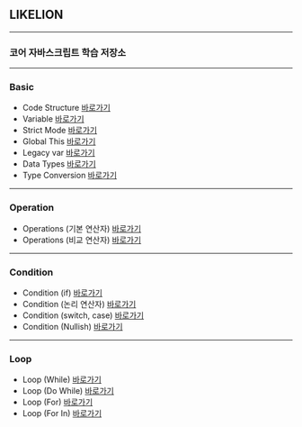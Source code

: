 ## LIKELION
---

### 코어 자바스크립트 학습 저장소
---

### Basic

- Code Structure [바로가기](https://github.com/Bzzzang/core_js/blob/01.core/client/chapter/core/01.codeStructure.js)
- Variable [바로가기](https://github.com/Bzzzang/core_js/blob/01.core/client/chapter/core/02.variable.js)
- Strict Mode [바로가기](https://github.com/Bzzzang/core_js/blob/01.core/client/chapter/core/03.strictMode.js)
- Global This [바로가기](https://github.com/Bzzzang/core_js/blob/01.core/client/chapter/core/04.globalThis.js)
- Legacy var [바로가기](https://github.com/Bzzzang/core_js/blob/01.core/client/chapter/core/05.legacyVar.js)
- Data Types [바로가기](https://github.com/Bzzzang/core_js/blob/01.core/client/chapter/core/06.dataType.js)
- Type Conversion [바로가기](https://github.com/Bzzzang/core_js/blob/01.core/client/chapter/core/07.typeConversion.js)

---

### Operation

- Operations (기본 연산자) [바로가기](https://github.com/Bzzzang/core_js/blob/01.core/client/chapter/core/08-1.operation.js)
- Operations (비교 연산자) [바로가기](https://github.com/Bzzzang/core_js/blob/01.core/client/chapter/core/08-2.operation.js)

---

### Condition

- Condition (if) [바로가기](https://github.com/Bzzzang/core_js/blob/01.core/client/chapter/core/09-1.condition.js)
- Condition (논리 연산자) [바로가기](https://github.com/Bzzzang/core_js/blob/01.core/client/chapter/core/09-2.condition.js)
- Condition (switch, case) [바로가기](https://github.com/Bzzzang/core_js/blob/01.core/client/chapter/core/09-3.condition.js)
- Condition (Nullish) [바로가기](https://github.com/Bzzzang/core_js/blob/01.core/client/chapter/core/09-4.condition.js)

---

### Loop
- Loop (While) [바로가기](https://github.com/Bzzzang/core_js/blob/01.core/client/chapter/core/10-1.loop.js)
- Loop (Do While) [바로가기](https://github.com/Bzzzang/core_js/blob/01.core/client/chapter/core/10-2.loop.js)
- Loop (For) [바로가기](https://github.com/Bzzzang/core_js/blob/01.core/client/chapter/core/10-3.loop.js)
- Loop (For In) [바로가기](https://github.com/Bzzzang/core_js/blob/01.core/client/chapter/core/10-4.loop.js)